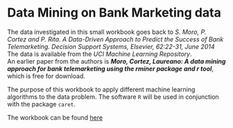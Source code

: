 # Data Mining on Bank Marketing data 

The data investigated in this small workbook goes back to *S. Moro, P. Cortez and P. Rita. A Data-Driven Approach to Predict the Success of Bank Telemarketing. Decision Support Systems, Elsevier, 62:22-31, June 2014*  
The data is available from the _UCI Machine Learning Repository_.  
An earlier paper from the authors is ___Moro, Cortez, Laureano: A data mining approach for bank telemarketing using the rminer package and r tool___, which is free for download.

The purpose of this workbook to apply different machine learning algorithms to the data problem. The software ```R``` will be used in conjunction with the package ```caret```.

The workbook can be found [here](http://stephansgit.github.io/Bank_Marketing)
